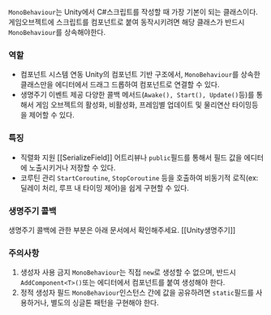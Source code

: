 `MonoBehaviour`는 Unity에서 C#스크립트를 작성할 때 가장 기본이 되는 클래스이다.
게임오브젝트에 스크립트를 컴포넌트로 붙여 동작시키려면 해당 클래스가 반드시 `MonoBehaviour`를 상속해야한다.


### 역할
- 컴포넌트 시스템 연동
	Unity의 컴포넌트 기반 구조에서, `MonoBehaviour`를 상속한 클래스만을 에디터에서 드래그 드롭하여 컴포넌트로 연결할 수 있다.
- 생명주기 이벤트 제공
	다양한 콜백 메서드(`Awake(), Start(), Update()`등)를 통해서 게임 오브젝트의 활성화, 비활성화, 
	프레임별 업데이트 및 물리연산 타이밍등을 제어할 수 있다.

### 특징
- 직렬화 지원
	[[SerializeField]] 어트리뷰나 `public`필드를 통해서 필드 값을 에디터에 노출시키거나 저장할 수 있다.
- 코루틴 관리
	`StartCoroutine`, `StopCoroutine` 등을 호출하여 비동기적 로직(ex:딜레이 처리, 루프 내 타이밍 제어)을 쉽게 구현할 수 있다. 


### 생명주기 콜백
생명주기 콜백에 관한 부분은 아래 문서에서 확인해주세요.
[[Unity생명주기]]


### 주의사항
1. 생성자 사용 금지
	 `MonoBehaviour`는 직접 `new`로 생성할 수 없으며, 반드시 `AddComponent<T>()`또는 에디터에서 컴포넌트를 붙여 생성해야 한다.
2. 정적 생성자 필드
	`MonoBehaviour`인스턴스 간에 값을 공유하려면 `static`필드를 사용하거나, 별도의 싱글톤 패턴을 구현해야 한다.